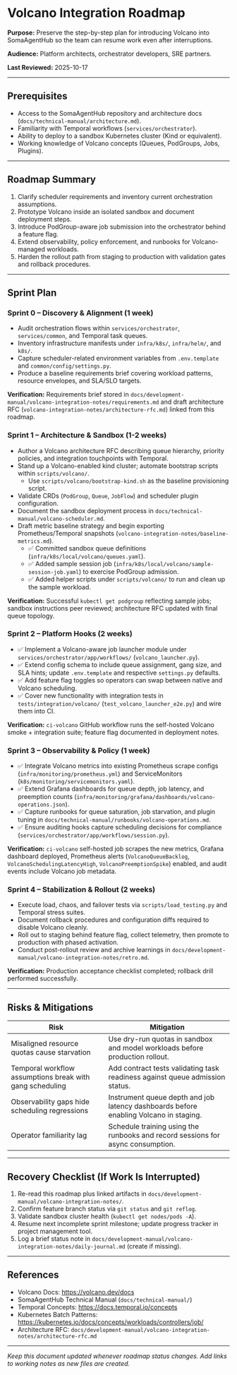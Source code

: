 # Volcano Integration Roadmap

**Purpose:** Preserve the step-by-step plan for introducing Volcano into SomaAgentHub so the team can resume work even after interruptions.

**Audience:** Platform architects, orchestrator developers, SRE partners.

**Last Reviewed:** 2025-10-17

---

## Prerequisites

- Access to the SomaAgentHub repository and architecture docs (`docs/technical-manual/architecture.md`).
- Familiarity with Temporal workflows (`services/orchestrator`).
- Ability to deploy to a sandbox Kubernetes cluster (Kind or equivalent).
- Working knowledge of Volcano concepts (Queues, PodGroups, Jobs, Plugins).

---

## Roadmap Summary

1. Clarify scheduler requirements and inventory current orchestration assumptions.
2. Prototype Volcano inside an isolated sandbox and document deployment steps.
3. Introduce PodGroup-aware job submission into the orchestrator behind a feature flag.
4. Extend observability, policy enforcement, and runbooks for Volcano-managed workloads.
5. Harden the rollout path from staging to production with validation gates and rollback procedures.

---

## Sprint Plan

### Sprint 0 – Discovery & Alignment (1 week)
- Audit orchestration flows within `services/orchestrator`, `services/common`, and Temporal task queues.
- Inventory infrastructure manifests under `infra/k8s/`, `infra/helm/`, and `k8s/`.
- Capture scheduler-related environment variables from `.env.template` and `common/config/settings.py`.
- Produce a baseline requirements brief covering workload patterns, resource envelopes, and SLA/SLO targets.

**Verification:** Requirements brief stored in `docs/development-manual/volcano-integration-notes/requirements.md` and draft architecture RFC (`volcano-integration-notes/architecture-rfc.md`) linked from this roadmap.

### Sprint 1 – Architecture & Sandbox (1-2 weeks)
- Author a Volcano architecture RFC describing queue hierarchy, priority policies, and integration touchpoints with Temporal.
- Stand up a Volcano-enabled kind cluster; automate bootstrap scripts within `scripts/volcano/`.
	- Use `scripts/volcano/bootstrap-kind.sh` as the baseline provisioning script.
- Validate CRDs (`PodGroup`, `Queue`, `JobFlow`) and scheduler plugin configuration.
- Document the sandbox deployment process in `docs/technical-manual/volcano-scheduler.md`.
- Draft metric baseline strategy and begin exporting Prometheus/Temporal snapshots (`volcano-integration-notes/baseline-metrics.md`).
	- ✅ Committed sandbox queue definitions (`infra/k8s/local/volcano/queues.yaml`).
	- ✅ Added sample session job (`infra/k8s/local/volcano/sample-session-job.yaml`) to exercise PodGroup admission.
	- ✅ Added helper scripts under `scripts/volcano/` to run and clean up the sample workload.

**Verification:** Successful `kubectl get podgroup` reflecting sample jobs; sandbox instructions peer reviewed; architecture RFC updated with final queue topology.

### Sprint 2 – Platform Hooks (2 weeks)
- ✅ Implement a Volcano-aware job launcher module under `services/orchestrator/app/workflows/` (`volcano_launcher.py`).
- ✅ Extend config schema to include queue assignment, gang size, and SLA hints; update `.env.template` and respective `settings.py` defaults.
- ✅ Add feature flag toggles so operators can swap between native and Volcano scheduling.
- ✅ Cover new functionality with integration tests in `tests/integration/volcano/` (`test_volcano_launcher_e2e.py`) and wire them into CI.

**Verification:** `ci-volcano` GitHub workflow runs the self-hosted Volcano smoke + integration suite; feature flag documented in deployment notes.

### Sprint 3 – Observability & Policy (1 week)
- ✅ Integrate Volcano metrics into existing Prometheus scrape configs (`infra/monitoring/prometheus.yml`) and ServiceMonitors (`k8s/monitoring/servicemonitors.yaml`).
- ✅ Extend Grafana dashboards for queue depth, job latency, and preemption counts (`infra/monitoring/grafana/dashboards/volcano-operations.json`).
- ✅ Capture runbooks for queue saturation, job starvation, and plugin tuning in `docs/technical-manual/runbooks/volcano-operations.md`.
- ✅ Ensure auditing hooks capture scheduling decisions for compliance (`services/orchestrator/app/workflows/session.py`).

**Verification:** `ci-volcano` self-hosted job scrapes the new metrics, Grafana dashboard deployed, Prometheus alerts (`VolcanoQueueBacklog`, `VolcanoSchedulingLatencyHigh`, `VolcanoPreemptionSpike`) enabled, and audit events include Volcano job metadata.

### Sprint 4 – Stabilization & Rollout (2 weeks)
- Execute load, chaos, and failover tests via `scripts/load_testing.py` and Temporal stress suites.
- Document rollback procedures and configuration diffs required to disable Volcano cleanly.
- Roll out to staging behind feature flag, collect telemetry, then promote to production with phased activation.
- Conduct post-rollout review and archive learnings in `docs/development-manual/volcano-integration-notes/retro.md`.

**Verification:** Production acceptance checklist completed; rollback drill performed successfully.

---

## Risks & Mitigations

| Risk | Mitigation |
|------|------------|
| Misaligned resource quotas cause starvation | Use dry-run quotas in sandbox and model workloads before production rollout. |
| Temporal workflow assumptions break with gang scheduling | Add contract tests validating task readiness against queue admission status. |
| Observability gaps hide scheduling regressions | Instrument queue depth and job latency dashboards before enabling Volcano in staging. |
| Operator familiarity lag | Schedule training using the runbooks and record sessions for async consumption. |

---

## Recovery Checklist (If Work Is Interrupted)

1. Re-read this roadmap plus linked artifacts in `docs/development-manual/volcano-integration-notes/`.
2. Confirm feature branch status via `git status` and `git reflog`.
3. Validate sandbox cluster health (`kubectl get nodes/pods -A`).
4. Resume next incomplete sprint milestone; update progress tracker in project management tool.
5. Log a brief status note in `docs/development-manual/volcano-integration-notes/daily-journal.md` (create if missing).

---

## References

- Volcano Docs: https://volcano.dev/docs
- SomaAgentHub Technical Manual (`docs/technical-manual/`)
- Temporal Concepts: https://docs.temporal.io/concepts
- Kubernetes Batch Patterns: https://kubernetes.io/docs/concepts/workloads/controllers/job/
- Architecture RFC: `docs/development-manual/volcano-integration-notes/architecture-rfc.md`

---

*Keep this document updated whenever roadmap status changes. Add links to working notes as new files are created.*
